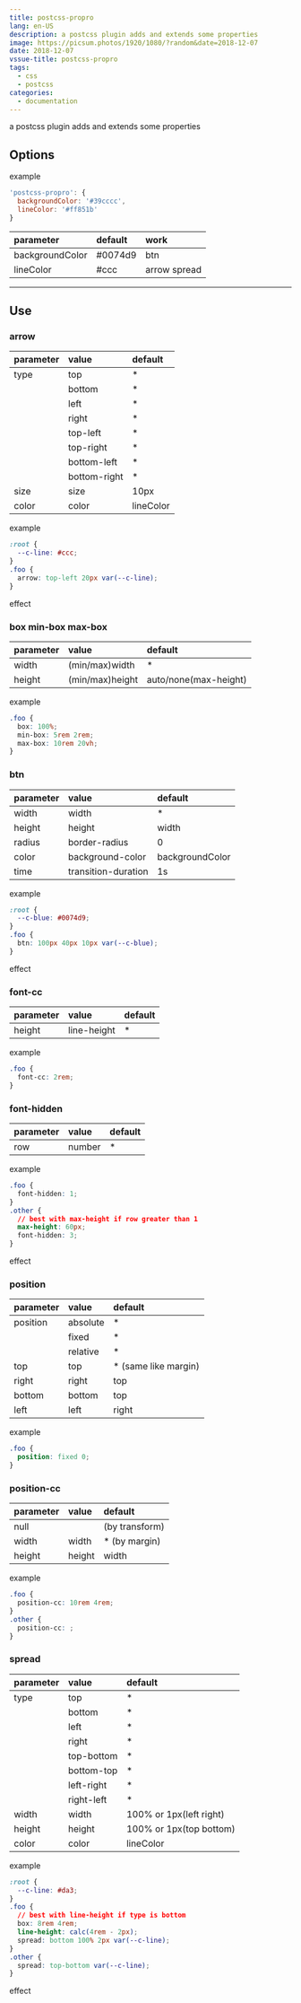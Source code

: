 ```yaml
---
title: postcss-propro
lang: en-US
description: a postcss plugin adds and extends some properties
image: https://picsum.photos/1920/1080/?random&date=2018-12-07
date: 2018-12-07
vssue-title: postcss-propro
tags:
  - css
  - postcss
categories:
  - documentation
---
```


a postcss plugin adds and extends some properties

<!-- more -->

## Options

example
``` js
'postcss-propro': {
  backgroundColor: '#39cccc',
  lineColor: '#ff851b'
}
```

| parameter | default | work |
| :- | :- | :- |
| backgroundColor | #0074d9 | btn |
| lineColor | #ccc | arrow spread |

---

## Use

### arrow

| parameter | value | default |
| :- | :- | :- |
| type | top | * |
|  | bottom | * |
|  | left | * |
|  | right | * |
|  | top-left | * |
|  | top-right | * |
|  | bottom-left | * |
|  | bottom-right | * |
| size | size | 10px |
| color | color | lineColor |

example
``` css
:root {
  --c-line: #ccc;
}
.foo {
  arrow: top-left 20px var(--c-line);
}
```

effect
<Arrow/>

### box min-box max-box

| parameter | value | default |
| :- | :- | :- |
| width | (min/max)width | * |
| height | (min/max)height | auto/none(max-height) |

example
``` css
.foo {
  box: 100%;
  min-box: 5rem 2rem;
  max-box: 10rem 20vh;
}
```

### btn

| parameter | value | default |
| :- | :- | :- |
| width | width | * |
| height | height | width |
| radius | border-radius | 0 |
| color | background-color | backgroundColor |
| time | transition-duration | 1s |

example
``` css
:root {
  --c-blue: #0074d9;
}
.foo {
  btn: 100px 40px 10px var(--c-blue);
}
```

effect
<Btn/>

### font-cc

| parameter | value | default |
| :- | :- | :- |
| height | line-height | * |

example
``` css
.foo {
  font-cc: 2rem;
}
```

### font-hidden

| parameter | value | default |
| :- | :- | :- |
| row | number | * |

example
``` css
.foo {
  font-hidden: 1;
}
.other {
  // best with max-height if row greater than 1
  max-height: 60px;
  font-hidden: 3;
}
```

effect
<FontHidden/>

### position

| parameter | value | default |
| :- | :- | :- |
| position | absolute | * |
|  | fixed | * |
|  | relative | * |
| top | top | * (same like margin) |
| right | right | top |
| bottom | bottom | top |
| left | left | right |

example
``` css
.foo {
  position: fixed 0;
}
```

### position-cc

| parameter | value | default |
| :- | :- | :- |
| null |  | (by transform) |
| width | width | * (by margin) |
| height | height | width |

example
``` css
.foo {
  position-cc: 10rem 4rem;
}
.other {
  position-cc: ;
}
```

### spread

| parameter | value | default |
| :- | :- | :- |
| type | top | * |
|  | bottom | * |
|  | left | * |
|  | right | * |
|  | top-bottom | * |
|  | bottom-top | * |
|  | left-right | * |
|  | right-left | * |
| width | width | 100% or 1px(left right) |
| height | height | 100% or 1px(top bottom) |
| color | color | lineColor |

example
``` css
:root {
  --c-line: #da3;
}
.foo {
  // best with line-height if type is bottom
  box: 8rem 4rem;
  line-height: calc(4rem - 2px);
  spread: bottom 100% 2px var(--c-line);
}
.other {
  spread: top-bottom var(--c-line);
}
```

effect
<Spread/>
